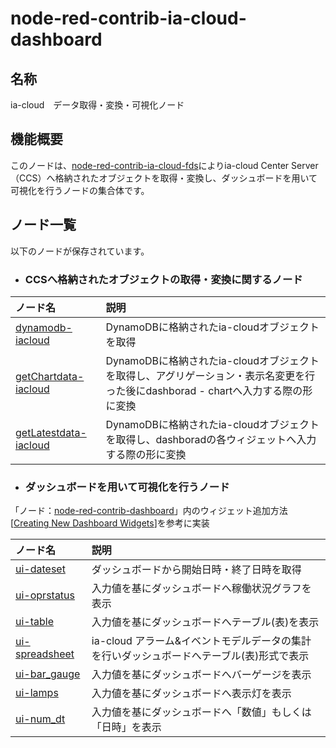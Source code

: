 # node-red-contrib-ia-cloud-dashboard

## 名称
ia-cloud　データ取得・変換・可視化ノード



## 機能概要

このノードは、[node-red-contrib-ia-cloud-fds](https://github.com/ia-cloud/node-red-contrib-ia-cloud-fds)によりia-cloud Center Server（CCS）へ格納されたオブジェクトを取得・変換し、ダッシュボードを用いて可視化を行うノードの集合体です。

## ノード一覧
以下のノードが保存されています。  

- ### CCSへ格納されたオブジェクトの取得・変換に関するノード

|ノード名|説明|
|:-|:-|
|[dynamodb-iacloud](dynamodb-iacloud)|DynamoDBに格納されたia-cloudオブジェクトを取得|
|[getChartdata-iacloud](getchartdata-iacloud)|DynamoDBに格納されたia-cloudオブジェクトを取得し、アグリゲーション・表示名変更を行った後にdashborad - chartへ入力する際の形に変換|
|[getLatestdata-iacloud](getlatestdata-iacloud)|DynamoDBに格納されたia-cloudオブジェクトを取得し、dashboradの各ウィジェットへ入力する際の形に変換|

- ### ダッシュボードを用いて可視化を行うノード
「ノード：[node-red-contrib-dashboard](https://github.com/node-red/node-red-dashboard)」内のウィジェット追加方法[[Creating New Dashboard Widgets](https://github.com/node-red/node-red-dashboard/wiki/Creating-New-Dashboard-Widgets)]を参考に実装

|ノード名|説明|
|:-|:-|
|[ui-dateset](ui-dateset)|ダッシュボードから開始日時・終了日時を取得|
|[ui-oprstatus](ui-oprstatus)|入力値を基にダッシュボードへ稼働状況グラフを表示|
|[ui-table](ui-table)|入力値を基にダッシュボードへテーブル(表)を表示|
|[ui-spreadsheet](ui-spreadsheet)|ia-cloud アラーム&イベントモデルデータの集計を行いダッシュボードへテーブル(表)形式で表示|
|[ui-bar_gauge](ui-bar_gauge)|入力値を基にダッシュボードへバーゲージを表示|
|[ui-lamps](ui-lamps)|入力値を基にダッシュボードへ表示灯を表示|
|[ui-num_dt](ui-num_dt)|入力値を基にダッシュボードへ「数値」もしくは「日時」を表示|

